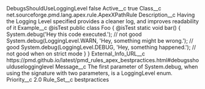 <?xml version="1.0" encoding="UTF-8"?>
<CustomMetadata xmlns="http://soap.sforce.com/2006/04/metadata" xmlns:xsi="http://www.w3.org/2001/XMLSchema-instance" xmlns:xsd="http://www.w3.org/2001/XMLSchema">
    <label>DebugsShouldUseLoggingLevel</label>
    <protected>false</protected>
    <values>
        <field>Active__c</field>
        <value xsi:type="xsd:boolean">true</value>
    </values>
    <values>
        <field>Class__c</field>
        <value xsi:type="xsd:string">net.sourceforge.pmd.lang.apex.rule.ApexXPathRule</value>
    </values>
    <values>
        <field>Description__c</field>
        <value xsi:type="xsd:string">Having the Logging Level specified provides a cleaner log, and improves readability of it</value>
    </values>
    <values>
        <field>Example__c</field>
        <value xsi:type="xsd:string">@isTest
public class Foo {
    @isTest
    static void bar() {
        System.debug(&apos;Hey this code executed.&apos;); // not good
        System.debug(LoggingLevel.WARN, &apos;Hey, something might be wrong.&apos;); // good
        System.debug(LoggingLevel.DEBUG, &apos;Hey, something happened.&apos;); // not good when on strict mode
    }
}</value>
    </values>
    <values>
        <field>External_Info_URL__c</field>
        <value xsi:type="xsd:string">https://pmd.github.io/latest/pmd_rules_apex_bestpractices.html#debugsshoulduselogginglevel</value>
    </values>
    <values>
        <field>Message__c</field>
        <value xsi:type="xsd:string">The first parameter of System.debug, when using the signature with two parameters, is a LoggingLevel enum.</value>
    </values>
    <values>
        <field>Priority__c</field>
        <value xsi:type="xsd:double">2.0</value>
    </values>
    <values>
        <field>Rule_Set__c</field>
        <value xsi:type="xsd:string">bestpractices</value>
    </values>
</CustomMetadata>
